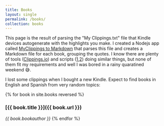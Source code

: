 ```yaml
---
title: Books
layout: single
permalink: /books/
collection: books
---
```


This page is the result of parsing the "My Clippings.txt" file that Kindle devices autogenerate with the highlights you make.
I created a Nodejs app called [MyClippings to Markdown](https://gitlab.com/jpallares/myclippings-to-markdown) that parses this file and creates a Markdown file for each book, grouping the quotes. I know there are plenty of tools ([Clippings.io](https://www.clippings.io/)) and scripts ([1](https://github.com/kkincade/kindle-clippings-to-markdown),[2](https://github.com/baniol/kindle-my-clippings)) doing similar things, but none of them fit my requirements and well I was bored in a rainy quaratined weekend :sweat_smile:.

I lost some clippings when I bought a new Kindle. Expect to find books in English and Spanish from very random topics:

{% for book in site.books reversed %}
### [{{ book.title }}]({{ book.url }})
*{{ book.bookauthor }}*
{% endfor %}